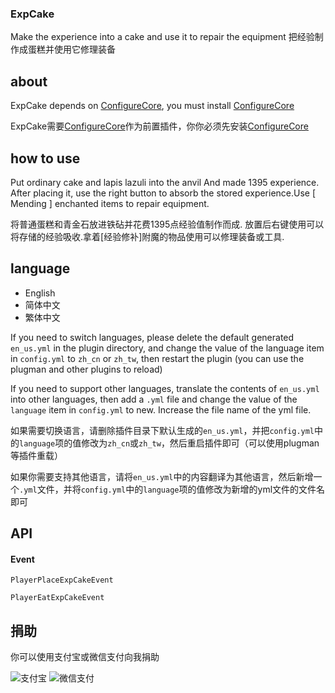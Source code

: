 ### ExpCake
Make the experience into a cake and use it to repair the equipment
把经验制作成蛋糕并使用它修理装备

## about
ExpCake depends on [ConfigureCore](https://github.com/lintx/ConfigureCore-for-Minecraft-plugins), you must install [ConfigureCore](https://github.com/lintx/ConfigureCore-for-Minecraft-plugins)

ExpCake需要[ConfigureCore](https://github.com/lintx/ConfigureCore-for-Minecraft-plugins)作为前置插件，你你必须先安装[ConfigureCore](https://github.com/lintx/ConfigureCore-for-Minecraft-plugins)

## how to use
Put ordinary cake and lapis lazuli into the anvil And made 1395 experience.
After placing it, use the right button to absorb the stored experience.Use [ Mending ] enchanted items to repair equipment.

将普通蛋糕和青金石放进铁砧并花费1395点经验值制作而成.
放置后右键使用可以将存储的经验吸收.拿着[经验修补]附魔的物品使用可以修理装备或工具.

## language
- English
- 简体中文
- 繁体中文

If you need to switch languages, please delete the default generated `en_us.yml` in the plugin directory, and change the value of the language item in `config.yml` to `zh_cn` or `zh_tw`, then restart the plugin (you can use the plugman and other plugins to reload)

If you need to support other languages, translate the contents of `en_us.yml` into other languages, then add a `.yml` file and change the value of the `language` item in `config.yml` to new. Increase the file name of the yml file.

如果需要切换语言，请删除插件目录下默认生成的`en_us.yml`，并把`config.yml`中的`language`项的值修改为`zh_cn`或`zh_tw`，然后重启插件即可（可以使用plugman等插件重载）

如果你需要支持其他语言，请将`en_us.yml`中的内容翻译为其他语言，然后新增一个`.yml`文件，并将`config.yml`中的`language`项的值修改为新增的yml文件的文件名即可

## API
#### Event
`PlayerPlaceExpCakeEvent`

`PlayerEatExpCakeEvent`

## 捐助
你可以使用支付宝或微信支付向我捐助

![支付宝](https://i.loli.net/2019/01/16/5c3f314f7589f.png)
![微信支付](https://i.loli.net/2019/01/16/5c3f314fa2a19.png)